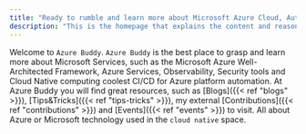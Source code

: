 ```yaml
---
title: "Ready to rumble and learn more about Microsoft Azure Cloud, Automation, Containers, Observability and Security in a Cloud Native Computing space"
description: "This is the homepage that explains the content and reason why this personal blog exists"
---
```


Welcome to `Azure Buddy`. `Azure Buddy` is the best place to grasp and learn more about Microsoft Services, such as the Microsoft Azure Well-Architected Framework, Azure Services, Observability, Security tools and Cloud Native computing coolest CI/CD for Azure platform automation. At Azure Buddy you will find great resources, such as [Blogs]({{< ref "blogs" >}}), [Tips&Tricks]({{< ref "tips-tricks" >}}), my external [Contributions]({{< ref "contributions" >}}) and [Events]({{< ref "events" >}}) to visit. All about Azure or Microsoft technology used in the `cloud native` space.